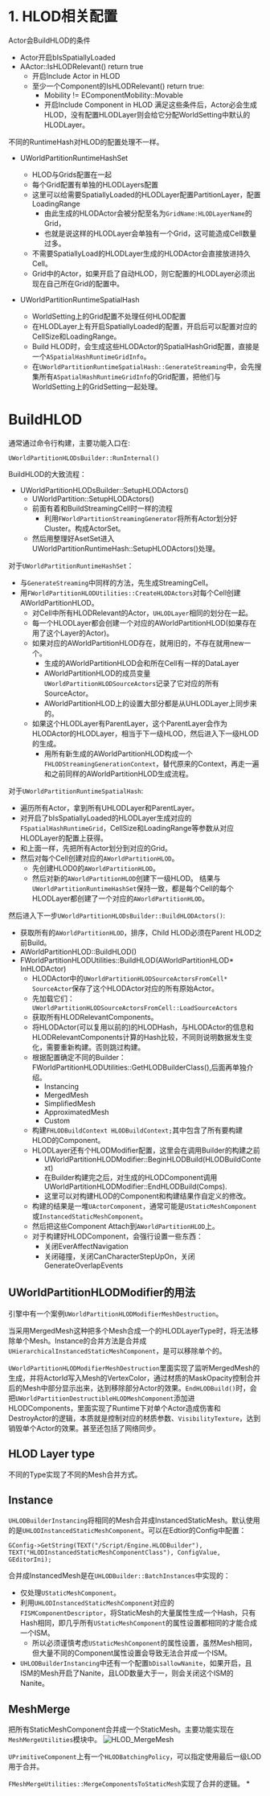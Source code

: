 # 1. HLOD相关配置
Actor会BuildHLOD的条件

* Actor开启bIsSpatiallyLoaded
* AActor::IsHLODRelevant() return true
  * 开启Include Actor in HLOD
  * 至少一个Component的IsHLODRelevant() return true:
    * Mobility != EComponentMobility::Movable
    * 开启Include Component in HLOD
满足这些条件后，Actor必会生成HLOD，没有配置HLODLayer则会给它分配WorldSetting中默认的HLODLayer。

不同的RuntimeHash对HLOD的配置处理不一样。
* UWorldPartitionRuntimeHashSet
  * HLOD与Grids配置在一起
  * 每个Grid配置有单独的HLODLayers配置
  * 这里可以给需要SpatiallyLoaded的HLODLayer配置PartitionLayer，配置LoadingRange
    * 由此生成的HLODActor会被分配至名为`GridName:HLODLayerName`的Grid，
    * 也就是说这样的HLODLayer会单独有一个Grid，这可能造成Cell数量过多。
  * 不需要SpatiallyLoad的HLODLayer生成的HLODActor会直接放进持久Cell。
  * Grid中的Actor，如果开启了自动HLOD，则它配置的HLODLayer必须出现在自己所在Grid的配置中。
  
* UWorldPartitionRuntimeSpatialHash
  * WorldSetting上的Grid配置不处理任何HLOD配置
  * 在HLODLayer上有开启SpatiallyLoaded的配置，开启后可以配置对应的CellSize和LoadingRange。
  * Build HLOD时，会生成这些HLODActor的SpatialHashGrid配置，直接是一个`ASpatialHashRuntimeGridInfo`。
  * 在`UWorldPartitionRuntimeSpatialHash::GenerateStreaming`中，会先搜集所有`ASpatialHashRuntimeGridInfo`的Grid配置，把他们与WorldSetting上的GridSetting一起处理。

# BuildHLOD
通常通过命令行构建，主要功能入口在:
```
UWorldPartitionHLODsBuilder::RunInternal()
```

BuildHLOD的大致流程：
* UWorldPartitionHLODsBuilder::SetupHLODActors()
  * UWorldPartition::SetupHLODActors()
  * 前面有着和BuildStreamingCell时一样的流程
    * 利用`FWorldPartitionStreamingGenerator`将所有Actor划分好Cluster。构成ActorSet。
  * 然后用整理好AsetSet进入UWorldPartitionRuntimeHash::SetupHLODActors()处理。

对于`UWorldPartitionRuntimeHashSet`：
* 与`GenerateStreaming`中同样的方法，先生成StreamingCell。
* 用`FWorldPartitionHLODUtilities::CreateHLODActors`对每个Cell创建AWorldPartitionHLOD。
  * 对Cell中所有HLODRelevant的Actor，`UHLODLayer`相同的划分在一起。
  * 每一个HLODLayer都会创建一个对应的AWorldPartitionHLOD(如果存在用了这个Layer的Actor)。
  * 如果对应的AWorldPartitionHLOD存在，就用旧的，不存在就用new一个。
    * 生成的AWorldPartitionHLOD会和所在Cell有一样的DataLayer
    * AWorldPartitionHLOD的成员变量`UWorldPartitionHLODSourceActors`记录了它对应的所有SourceActor。
    * AWorldPartitionHLOD上的设置大部分都是从UHLODLayer上同步来的。
  * 如果这个HLODLayer有ParentLayer，这个ParentLayer会作为HLODActor的HLODLayer，相当于下一级HLOD，然后进入下一级HLOD的生成。
    * 用所有新生成的AWorldPartitionHLOD构成一个`FHLODStreamingGenerationContext`，替代原来的Context，再走一遍和之前同样的AWorldPartitionHLOD生成流程。

对于`UWorldPartitionRuntimeSpatialHash`:
* 遍历所有Actor，拿到所有UHLODLayer和ParentLayer。
* 对开启了bIsSpatiallyLoaded的HLODLayer生成对应的`FSpatialHashRuntimeGrid`，CellSize和LoadingRange等参数从对应HLODLayer的配置上获得。
* 和上面一样，先把所有Actor划分到对应的Grid。
* 然后对每个Cell创建对应的`AWorldPartitionHLOD`。
  * 先创建HLOD0的`AWorldPartitionHLOD`。
  * 然后对新的`AWorldPartitionHLOD`创建下一级HLOD。
结果与`UWorldPartitionRuntimeHashSet`保持一致，都是每个Cell的每个HLODLayer都创建了一个对应的`AWorldPartitionHLOD`。

然后进入下一步`UWorldPartitionHLODsBuilder::BuildHLODActors()`:
* 获取所有的`AWorldPartitionHLOD`，排序，Child HLOD必须在Parent HLOD之前Build。
* AWorldPartitionHLOD::BuildHLOD()
* FWorldPartitionHLODUtilities::BuildHLOD(AWorldPartitionHLOD* InHLODActor)
  * HLODActor中的`UWorldPartitionHLODSourceActorsFromCell* SourceActor`保存了这个HLODActor对应的所有原始Actor。
  * 先加载它们：`UWorldPartitionHLODSourceActorsFromCell::LoadSourceActors`
  * 获取所有HLODRelevantComponents。
  * 将HLODActor(可以复用以前的)的HLODHash，与HLODActor的信息和HLODRelevantComponents计算的Hash比较，不同则说明数据发生变化，需要重新构建。否则跳过构建。
  * 根据配置确定不同的Builder：FWorldPartitionHLODUtilities::GetHLODBuilderClass(),后面再单独介绍。
    * Instancing
    * MergedMesh
    * SimplifiedMesh
    * ApproximatedMesh
    * Custom
  * 构建`FHLODBuildContext HLODBuildContext;`其中包含了所有要构建HLOD的Component。
  * HLODLayer还有个HLODModifier配置，这里会在调用Builder的构建之前
    * UWorldPartitionHLODModifier::BeginHLODBuild(HLODBuildContext)
    * 在Builder构建完之后，对生成的HLODComponent调用UWorldPartitionHLODModifier::EndHLODBuild(Comps).
    * 这里可以对构建HLOD的Component和构建结果作自定义的修改。
  * 构建的结果是一堆`UActorComponent`，通常可能是`UStaticMeshComponent`或`InstancedStaticMeshComponent`。
  * 然后把这些Component Attach到`AWorldPartitionHLOD`上。
  * 对于构建好HLODComponent，会强行设置一些东西：
    * 关闭EverAffectNavigation
    * 关闭碰撞，关闭CanCharacterStepUpOn，关闭GenerateOverlapEvents

## UWorldPartitionHLODModifier的用法
引擎中有一个案例`UWorldPartitionHLODModifierMeshDestruction`。

当采用MergedMesh这种把多个Mesh合成一个的HLODLayerType时，将无法移除单个Mesh。Instance的合并方法是合并成`UHierarchicalInstancedStaticMeshComponent`，是可以移除单个的。

`UWorldPartitionHLODModifierMeshDestruction`里面实现了监听MergedMesh的生成，并将ActorId写入Mesh的VertexColor，通过材质的MaskOpacity控制合并后的Mesh中部分显示出来，达到移除部分Actor的效果。`EndHLODBuild()`时，会把`UWorldPartitionDestructibleHLODMeshComponent`添加进HLODComponents，里面实现了Runtime下对单个Actor造成伤害和DestroyActor的逻辑，本质就是控制对应的材质参数、`VisibilityTexture`，达到销毁单个Actor的效果。甚至还包括了网络同步。

## HLOD Layer type
不同的Type实现了不同的Mesh合并方式。

## Instance
`UHLODBuilderInstancing`将相同的Mesh合并成InstancedStaticMesh。默认使用的是`UHLODInstancedStaticMeshComponent`。可以在Edtior的Config中配置：
```
GConfig->GetString(TEXT("/Script/Engine.HLODBuilder"), TEXT("HLODInstancedStaticMeshComponentClass"), ConfigValue, GEditorIni);
```
合并成InstancedMesh是在`UHLODBuilder::BatchInstances`中实现的：
* 仅处理`UStaticMeshComponent`。
* 利用`UHLODInstancedStaticMeshComponent`对应的`FISMComponentDescriptor`，将StaticMesh的大量属性生成一个Hash，只有Hash相同，即几乎所有`UStaticMeshComponent`的属性设置都相同的才能合成一个ISM。
  * 所以必须谨慎考虑`UStaticMeshComponent`的属性设置，虽然Mesh相同，但大量不同的Component属性设置会导致无法合并成一个ISM。
* `UHLODBuilderInstancing`中还有一个配置`bDisallowNanite`，如果开启，且ISM的Mesh开启了Nanite，且LOD数量大于一，则会关闭这个ISM的Nanite。

## MeshMerge
把所有StaticMeshComponent合并成一个StaticMesh。主要功能实现在`MeshMergeUtilities`模块中。
![HLOD_MergeMesh](../assets/UE/HLOD_MergeMesh.png)

`UPrimitiveComponent`上有一个`HLODBatchingPolicy`，可以指定使用最后一级LOD用于合并。

`FMeshMergeUtilities::MergeComponentsToStaticMesh`实现了合并的逻辑。
* 